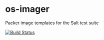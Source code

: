 # os-imager
Packer image templates for the Salt test suite

[![Build Status](https://drone.aws.saltstack.net/api/badges/saltstack/os-imager/status.svg)](https://drone.aws.saltstack.net/saltstack/os-imager)
